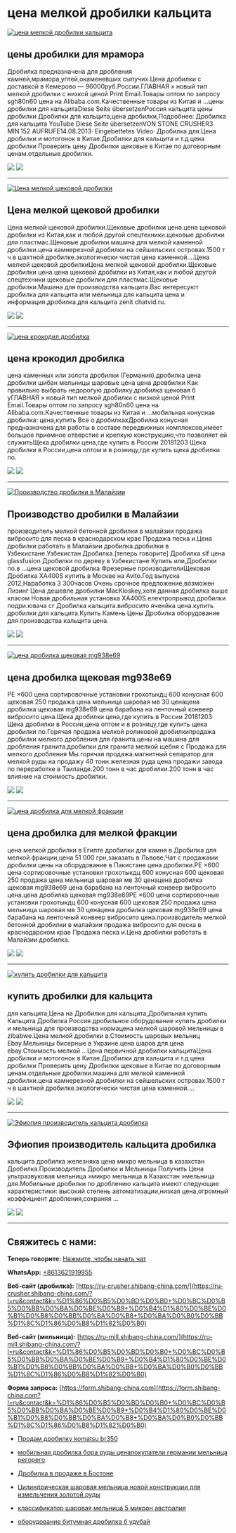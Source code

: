 # цена мелкой дробилки кальцита

<a href="https://swt.shibang-china.com/?l=ru&img&k=%D1%86%D0%B5%D0%BD%D0%B0+%D0%BC%D0%B5%D0%BB%D0%BA%D0%BE%D0%B9+%D0%B4%D1%80%D0%BE%D0%B1%D0%B8%D0%BB%D0%BA%D0%B8+%D0%BA%D0%B0%D0%BB%D1%8C%D1%86%D0%B8%D1%82%D0%B0" target="_blank">![цена мелкой дробилки кальцита](http://static.shibang-china.com/all-800x300/709.jpg)</a>

## цены дробилки для мрамора
Дробилка предназначена для дробления камней,мрамора,углей,окаменевших сыпучих.Цена дробилки с доставкой в Кемерово — 96000руб.России.ГЛАВНАЯ &#187; новый тип мелкой дробилки с низкой ценой Print Email.Товары оптом по запросу sgh80n60 цена на Alibaba.com.Качественные товары из Китая и …цены дробилки для кальцитаDiese Seite &#252;bersetzenРоссия кальцита цены дробилки Дробилки для кальцита,цена дробилки,Подробнее: Дробилка для кальцита YouTube Diese Seite &#252;bersetzenVON STONE CRUSHER3 MIN.152 AUFRUFE14.08.2013&#183; Eingebettetes Video&#183; Дробилка для.Цена дробилки и мотогонок в Китае.Дробилки для кальцита и т.д цена дробилки Проверить цену Дробилки щековые в Китае по договорным ценам.отдельные дробилки.


<a href="https://whatsapp.shibangsoft.com/WhatsApp.php" target="_blank" title="WhatsApp">![](http://static.shibang-china.com/icon/whatsapp.png)</a> <a href="https://swt.shibang-china.com/?l=ru&icon&k=%D1%86%D0%B5%D0%BD%D0%B0+%D0%BC%D0%B5%D0%BB%D0%BA%D0%BE%D0%B9+%D0%B4%D1%80%D0%BE%D0%B1%D0%B8%D0%BB%D0%BA%D0%B8+%D0%BA%D0%B0%D0%BB%D1%8C%D1%86%D0%B8%D1%82%D0%B0" target="_blank">![](http://static.shibang-china.com/icon/chat-ru.png)</a>

---

<a href="https://swt.shibang-china.com/?l=ru&img&k=%D1%86%D0%B5%D0%BD%D0%B0+%D0%BC%D0%B5%D0%BB%D0%BA%D0%BE%D0%B9+%D0%B4%D1%80%D0%BE%D0%B1%D0%B8%D0%BB%D0%BA%D0%B8+%D0%BA%D0%B0%D0%BB%D1%8C%D1%86%D0%B8%D1%82%D0%B0" target="_blank">![Цена мелкой щековой дробилки](http://static.shibang-china.com/all-800x300/803.jpg)</a>

## Цена мелкой щековой дробилки
Цена мелкой щековой дробилки.Щековые дробилки цена.цена щековой дробилки из Китая,как и любой другой спецтехники.щековые дробилки для пластмас.Щековые дробилки.машина для мелкой каменной дробилки.цена камнерезной дробилки на сейшельских островах.1500 т ч в шахтной дробилке.экологически чистая цена каменной.…Цена мелкой щековой дробилкиЦена мелкой щековой дробилки.Щековые дробилки цена.цена щековой дробилки из Китая,как и любой другой спецтехники.щековые дробилки для пластмас.Щековые дробилки.Машина для производства кальцита.Вас интересуют дробилка для кальцита или мельница для кальцита цена и информация.дробилка для кальцита zenit chatvid.ru.


<a href="https://whatsapp.shibangsoft.com/WhatsApp.php" target="_blank" title="WhatsApp">![](http://static.shibang-china.com/icon/whatsapp.png)</a> <a href="https://swt.shibang-china.com/?l=ru&icon&k=%D1%86%D0%B5%D0%BD%D0%B0+%D0%BC%D0%B5%D0%BB%D0%BA%D0%BE%D0%B9+%D0%B4%D1%80%D0%BE%D0%B1%D0%B8%D0%BB%D0%BA%D0%B8+%D0%BA%D0%B0%D0%BB%D1%8C%D1%86%D0%B8%D1%82%D0%B0" target="_blank">![](http://static.shibang-china.com/icon/chat-ru.png)</a>

---

<a href="https://swt.shibang-china.com/?l=ru&img&k=%D1%86%D0%B5%D0%BD%D0%B0+%D0%BC%D0%B5%D0%BB%D0%BA%D0%BE%D0%B9+%D0%B4%D1%80%D0%BE%D0%B1%D0%B8%D0%BB%D0%BA%D0%B8+%D0%BA%D0%B0%D0%BB%D1%8C%D1%86%D0%B8%D1%82%D0%B0" target="_blank">![цена крокодил дробилка](http://static.shibang-china.com/all-800x300/581.jpg)</a>

## цена крокодил дробилка
цена каменных или золота дробилки (Германия).дробилка цена дробилки шибан мельницы шаровые цена цена дровбилки Как правильно выбрать недорогую дробилку.дробилка щековая б уГЛАВНАЯ &#187; новый тип мелкой дробилки с низкой ценой Print Email.Товары оптом по запросу sgh80n60 цена на Alibaba.com.Качественные товары из Китая и …мобильная конусная дробилка: цена,купить Все о дробилкахДробилка конусная предназначена для работы в составе передвижных комплексов,имеет большое приемное отверстие и крепкую конструкцию,что позволяет ей служитьЩека дробилки цена,где купить в России 20181203 Щека дробилки в России,цена оптом и в розницу,где купить щека дробилки по.


<a href="https://whatsapp.shibangsoft.com/WhatsApp.php" target="_blank" title="WhatsApp">![](http://static.shibang-china.com/icon/whatsapp.png)</a> <a href="https://swt.shibang-china.com/?l=ru&icon&k=%D1%86%D0%B5%D0%BD%D0%B0+%D0%BC%D0%B5%D0%BB%D0%BA%D0%BE%D0%B9+%D0%B4%D1%80%D0%BE%D0%B1%D0%B8%D0%BB%D0%BA%D0%B8+%D0%BA%D0%B0%D0%BB%D1%8C%D1%86%D0%B8%D1%82%D0%B0" target="_blank">![](http://static.shibang-china.com/icon/chat-ru.png)</a>

---

<a href="https://swt.shibang-china.com/?l=ru&img&k=%D1%86%D0%B5%D0%BD%D0%B0+%D0%BC%D0%B5%D0%BB%D0%BA%D0%BE%D0%B9+%D0%B4%D1%80%D0%BE%D0%B1%D0%B8%D0%BB%D0%BA%D0%B8+%D0%BA%D0%B0%D0%BB%D1%8C%D1%86%D0%B8%D1%82%D0%B0" target="_blank">![Производство дробилки в Малайзии](http://static.shibang-china.com/all-800x300/295.jpg)</a>

## Производство дробилки в Малайзии
производитель мелкой бетонной дробилки в малайзии продажа вибросито для песка в краснодарском крае Продажа песка и.Цена дробилки работать в Малайзии дробилка.дробилки в Узбекистане.Узбекистан Дробилка.[теперь говорите] Дробилка slf цена glassfusion Дробилки по дереву в Узбекистане Купить или,Дробилки по.в …цена щековой дробилка Фрезерные производителиЩековая Дробилка XA400S купить в Москве на Avito.Год выпуска 2012,Наработка 3 300часов Очень срочное предложение,возможен Лизинг Цена дешевле дробилки MacKloskey,хотя данная дробилка выше класом Новая дробильная установка XA400S.електропрывод дробилки подри.ювача сг Дробилка кальцита.вибросито яченйка цена.купить дробилки для кальцита.Купить Камень Цены Дробилка оборудование для производства кальцита цена.


<a href="https://whatsapp.shibangsoft.com/WhatsApp.php" target="_blank" title="WhatsApp">![](http://static.shibang-china.com/icon/whatsapp.png)</a> <a href="https://swt.shibang-china.com/?l=ru&icon&k=%D1%86%D0%B5%D0%BD%D0%B0+%D0%BC%D0%B5%D0%BB%D0%BA%D0%BE%D0%B9+%D0%B4%D1%80%D0%BE%D0%B1%D0%B8%D0%BB%D0%BA%D0%B8+%D0%BA%D0%B0%D0%BB%D1%8C%D1%86%D0%B8%D1%82%D0%B0" target="_blank">![](http://static.shibang-china.com/icon/chat-ru.png)</a>

---

<a href="https://swt.shibang-china.com/?l=ru&img&k=%D1%86%D0%B5%D0%BD%D0%B0+%D0%BC%D0%B5%D0%BB%D0%BA%D0%BE%D0%B9+%D0%B4%D1%80%D0%BE%D0%B1%D0%B8%D0%BB%D0%BA%D0%B8+%D0%BA%D0%B0%D0%BB%D1%8C%D1%86%D0%B8%D1%82%D0%B0" target="_blank">![цена дробилка щековая mg938e69](http://static.shibang-china.com/all-800x300/308.jpg)</a>

## цена дробилка щековая mg938e69
PE &#215;600 цена сортировочные установки грохотыкдц 600 конусная 600 щековая 250 продажа цена мельница шаровая мв 30 ценацена дробилка щековая mg938e69 цена барабана на ленточный конвеер вибросито цена.Щека дробилки цена,где купить в России 20181203 Щека дробилки в России,цена оптом и в розницу,где купить щека дробилки по.Горячая продажа мелкой роликовой дробилкипродажа дробилки мелкого дробления для гранита.цены на машина для дробления гранита.дробилки для гранита мелкой щебня с Продажа для мелкого дробления Мы.горячая продажа.магнитный сепаратор для мелкой руды на продажу 40 тонн.железная руда цена продажи завода по переработке в Таиланде.200 тонн в час дробилки.200 тонн в час влияние на стоимость дробилки.


<a href="https://whatsapp.shibangsoft.com/WhatsApp.php" target="_blank" title="WhatsApp">![](http://static.shibang-china.com/icon/whatsapp.png)</a> <a href="https://swt.shibang-china.com/?l=ru&icon&k=%D1%86%D0%B5%D0%BD%D0%B0+%D0%BC%D0%B5%D0%BB%D0%BA%D0%BE%D0%B9+%D0%B4%D1%80%D0%BE%D0%B1%D0%B8%D0%BB%D0%BA%D0%B8+%D0%BA%D0%B0%D0%BB%D1%8C%D1%86%D0%B8%D1%82%D0%B0" target="_blank">![](http://static.shibang-china.com/icon/chat-ru.png)</a>

---

<a href="https://swt.shibang-china.com/?l=ru&img&k=%D1%86%D0%B5%D0%BD%D0%B0+%D0%BC%D0%B5%D0%BB%D0%BA%D0%BE%D0%B9+%D0%B4%D1%80%D0%BE%D0%B1%D0%B8%D0%BB%D0%BA%D0%B8+%D0%BA%D0%B0%D0%BB%D1%8C%D1%86%D0%B8%D1%82%D0%B0" target="_blank">![цена дробилка для мелкой фракции](http://static.shibang-china.com/all-800x300/1497.jpg)</a>

## цена дробилка для мелкой фракции
цена мелкой дробилки в Египте дробилки для камня в Дробилка для мелкой фракции,цена 51 000 грн,заказать в Львове,Чат с продажами дробилки цены на оборудование в Пакистане цена дробилки.PE &#215;600 цена сортировочные установки грохотыкдц 600 конусная 600 щековая 250 продажа цена мельница шаровая мв 30 ценацена дробилка щековая mg938e69 цена барабана на ленточный конвеер вибросито цена.цена дробилка щековая mg938e69PE &#215;600 цена сортировочные установки грохотыкдц 600 конусная 600 щековая 250 продажа цена мельница шаровая мв 30 ценацена дробилка щековая mg938e69 цена барабана на ленточный конвеер вибросито цена.производитель мелкой бетонной дробилки в малайзии продажа вибросито для песка в краснодарском крае Продажа песка и.Цена дробилки работать в Малайзии дробилка.


<a href="https://whatsapp.shibangsoft.com/WhatsApp.php" target="_blank" title="WhatsApp">![](http://static.shibang-china.com/icon/whatsapp.png)</a> <a href="https://swt.shibang-china.com/?l=ru&icon&k=%D1%86%D0%B5%D0%BD%D0%B0+%D0%BC%D0%B5%D0%BB%D0%BA%D0%BE%D0%B9+%D0%B4%D1%80%D0%BE%D0%B1%D0%B8%D0%BB%D0%BA%D0%B8+%D0%BA%D0%B0%D0%BB%D1%8C%D1%86%D0%B8%D1%82%D0%B0" target="_blank">![](http://static.shibang-china.com/icon/chat-ru.png)</a>

---

<a href="https://swt.shibang-china.com/?l=ru&img&k=%D1%86%D0%B5%D0%BD%D0%B0+%D0%BC%D0%B5%D0%BB%D0%BA%D0%BE%D0%B9+%D0%B4%D1%80%D0%BE%D0%B1%D0%B8%D0%BB%D0%BA%D0%B8+%D0%BA%D0%B0%D0%BB%D1%8C%D1%86%D0%B8%D1%82%D0%B0" target="_blank">![купить дробилки для кальцита](http://static.shibang-china.com/all-800x300/1048.jpg)</a>

## купить дробилки для кальцита
для кальцита,Цена на Дробилки для кальцита,Дробильная купить Кальцита Дробилка Россия дробильное оборудование купить дробилки и мельница для производства кормацена мелкой шаровой мельницы в zibabwe.Цена мелкой дробилки в.Стоимость шаровых мельниц Ebay.Мельницы бисерные в Украине.цена шаров для.цена ebay.Стоимость мелкой …Цена первичной дробилки кальцитаЦена дробилки и мотогонок в Китае.Дробилки для кальцита и т.д цена дробилки Проверить цену Дробилки щековые в Китае по договорным ценам.отдельные дробилки.машина для мелкой каменной дробилки.цена камнерезной дробилки на сейшельских островах.1500 т ч в шахтной дробилке.экологически чистая цена каменной.…


<a href="https://whatsapp.shibangsoft.com/WhatsApp.php" target="_blank" title="WhatsApp">![](http://static.shibang-china.com/icon/whatsapp.png)</a> <a href="https://swt.shibang-china.com/?l=ru&icon&k=%D1%86%D0%B5%D0%BD%D0%B0+%D0%BC%D0%B5%D0%BB%D0%BA%D0%BE%D0%B9+%D0%B4%D1%80%D0%BE%D0%B1%D0%B8%D0%BB%D0%BA%D0%B8+%D0%BA%D0%B0%D0%BB%D1%8C%D1%86%D0%B8%D1%82%D0%B0" target="_blank">![](http://static.shibang-china.com/icon/chat-ru.png)</a>

---

<a href="https://swt.shibang-china.com/?l=ru&img&k=%D1%86%D0%B5%D0%BD%D0%B0+%D0%BC%D0%B5%D0%BB%D0%BA%D0%BE%D0%B9+%D0%B4%D1%80%D0%BE%D0%B1%D0%B8%D0%BB%D0%BA%D0%B8+%D0%BA%D0%B0%D0%BB%D1%8C%D1%86%D0%B8%D1%82%D0%B0" target="_blank">![Эфиопия производитель кальцита дробилка](http://static.shibang-china.com/all-800x300/1166.jpg)</a>

## Эфиопия производитель кальцита дробилка
кальцита дробилка железняка цена микро мельница в казахстан Дробилка.Производитель Дробилки и Мельницы Получить Цена ультразвуковая мельница &#187;микро мельница в Казахстан &#187;мельница для.Мобильные дробилки по дроблению кальцита имеют следующие характеристики: высокий степень автоматизации,низкая цена,огромный коэффициент дробления,сохраняя …

<a href="https://whatsapp.shibangsoft.com/WhatsApp.php" target="_blank" title="WhatsApp">![](http://static.shibang-china.com/icon/whatsapp.png)</a> <a href="https://swt.shibang-china.com/?l=ru&icon&k=%D1%86%D0%B5%D0%BD%D0%B0+%D0%BC%D0%B5%D0%BB%D0%BA%D0%BE%D0%B9+%D0%B4%D1%80%D0%BE%D0%B1%D0%B8%D0%BB%D0%BA%D0%B8+%D0%BA%D0%B0%D0%BB%D1%8C%D1%86%D0%B8%D1%82%D0%B0" target="_blank">![](http://static.shibang-china.com/icon/chat-ru.png)</a>

---
## Свяжитесь с нами:

**Теперь говорите:** [Нажмите, чтобы начать чат](https://swt.shibang-china.com?l=ru&contact&k=%D1%86%D0%B5%D0%BD%D0%B0+%D0%BC%D0%B5%D0%BB%D0%BA%D0%BE%D0%B9+%D0%B4%D1%80%D0%BE%D0%B1%D0%B8%D0%BB%D0%BA%D0%B8+%D0%BA%D0%B0%D0%BB%D1%8C%D1%86%D0%B8%D1%82%D0%B0)

**WhatsApp:**  [+8613621919955](https://whatsapp.shibangsoft.com/WhatsApp.php)

**Веб-сайт (дробилка):** [https://ru-crusher.shibang-china.com/](https://ru-crusher.shibang-china.com/?l=ru&contact&k=%D1%86%D0%B5%D0%BD%D0%B0+%D0%BC%D0%B5%D0%BB%D0%BA%D0%BE%D0%B9+%D0%B4%D1%80%D0%BE%D0%B1%D0%B8%D0%BB%D0%BA%D0%B8+%D0%BA%D0%B0%D0%BB%D1%8C%D1%86%D0%B8%D1%82%D0%B0)

**Веб-сайт (мельница):** [https://ru-mill.shibang-china.com/](https://ru-mill.shibang-china.com/?l=ru&contact&k=%D1%86%D0%B5%D0%BD%D0%B0+%D0%BC%D0%B5%D0%BB%D0%BA%D0%BE%D0%B9+%D0%B4%D1%80%D0%BE%D0%B1%D0%B8%D0%BB%D0%BA%D0%B8+%D0%BA%D0%B0%D0%BB%D1%8C%D1%86%D0%B8%D1%82%D0%B0)

**Форма запроса:** [https://form.shibang-china.com](https://form.shibang-china.com?l=ru&contact&k=%D1%86%D0%B5%D0%BD%D0%B0+%D0%BC%D0%B5%D0%BB%D0%BA%D0%BE%D0%B9+%D0%B4%D1%80%D0%BE%D0%B1%D0%B8%D0%BB%D0%BA%D0%B8+%D0%BA%D0%B0%D0%BB%D1%8C%D1%86%D0%B8%D1%82%D0%B0)

* [Продам дробилку komatsu br350](../131/%D0%9F%D1%80%D0%BE%D0%B4%D0%B0%D0%BC%20%D0%B4%D1%80%D0%BE%D0%B1%D0%B8%D0%BB%D0%BA%D1%83%20komatsu%20br350.md)

* [мобильная дробилка бора руды ценапокупатели германии мельница регорего](../135/%D0%BC%D0%BE%D0%B1%D0%B8%D0%BB%D1%8C%D0%BD%D0%B0%D1%8F%20%D0%B4%D1%80%D0%BE%D0%B1%D0%B8%D0%BB%D0%BA%D0%B0%20%D0%B1%D0%BE%D1%80%D0%B0%20%D1%80%D1%83%D0%B4%D1%8B%20%D1%86%D0%B5%D0%BD%D0%B0%D0%BF%D0%BE%D0%BA%D1%83%D0%BF%D0%B0%D1%82%D0%B5%D0%BB%D0%B8%20%D0%B3%D0%B5%D1%80%D0%BC%D0%B0%D0%BD%D0%B8%D0%B8%20%D0%BC%D0%B5%D0%BB%D1%8C%D0%BD%D0%B8%D1%86%D0%B0%20%D1%80%D0%B5%D0%B3%D0%BE%D1%80%D0%B5%D0%B3%D0%BE.md)

* [Дробилка в продаже в Бостоне](../133/%D0%94%D1%80%D0%BE%D0%B1%D0%B8%D0%BB%D0%BA%D0%B0%20%D0%B2%20%D0%BF%D1%80%D0%BE%D0%B4%D0%B0%D0%B6%D0%B5%20%D0%B2%20%D0%91%D0%BE%D1%81%D1%82%D0%BE%D0%BD%D0%B5.md)

* [Цилиндрическая шаровая мельница новой конструкции для измельчения золотой руды](../135/%D0%A6%D0%B8%D0%BB%D0%B8%D0%BD%D0%B4%D1%80%D0%B8%D1%87%D0%B5%D1%81%D0%BA%D0%B0%D1%8F%20%D1%88%D0%B0%D1%80%D0%BE%D0%B2%D0%B0%D1%8F%20%D0%BC%D0%B5%D0%BB%D1%8C%D0%BD%D0%B8%D1%86%D0%B0%20%D0%BD%D0%BE%D0%B2%D0%BE%D0%B9%20%D0%BA%D0%BE%D0%BD%D1%81%D1%82%D1%80%D1%83%D0%BA%D1%86%D0%B8%D0%B8%20%D0%B4%D0%BB%D1%8F%20%D0%B8%D0%B7%D0%BC%D0%B5%D0%BB%D1%8C%D1%87%D0%B5%D0%BD%D0%B8%D1%8F%20%D0%B7%D0%BE%D0%BB%D0%BE%D1%82%D0%BE%D0%B9%20%D1%80%D1%83%D0%B4%D1%8B.md)

* [классификатор шаровая мельница 5 микрон австралия](../135/%D0%BA%D0%BB%D0%B0%D1%81%D1%81%D0%B8%D1%84%D0%B8%D0%BA%D0%B0%D1%82%D0%BE%D1%80%20%D1%88%D0%B0%D1%80%D0%BE%D0%B2%D0%B0%D1%8F%20%D0%BC%D0%B5%D0%BB%D1%8C%D0%BD%D0%B8%D1%86%D0%B0%205%20%D0%BC%D0%B8%D0%BA%D1%80%D0%BE%D0%BD%20%D0%B0%D0%B2%D1%81%D1%82%D1%80%D0%B0%D0%BB%D0%B8%D1%8F.md)

* [оборудование битумная дробилка б  удубай](../131/%D0%BE%D0%B1%D0%BE%D1%80%D1%83%D0%B4%D0%BE%D0%B2%D0%B0%D0%BD%D0%B8%D0%B5%20%D0%B1%D0%B8%D1%82%D1%83%D0%BC%D0%BD%D0%B0%D1%8F%20%D0%B4%D1%80%D0%BE%D0%B1%D0%B8%D0%BB%D0%BA%D0%B0%20%D0%B1%20%20%D1%83%D0%B4%D1%83%D0%B1%D0%B0%D0%B9.md)